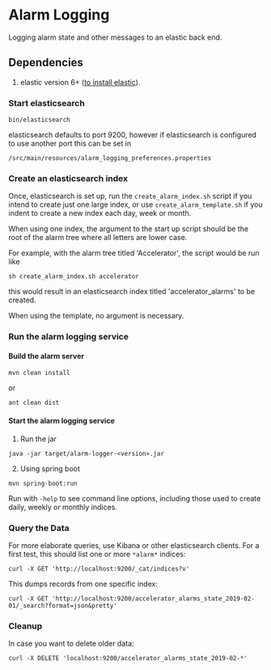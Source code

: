 # Alarm Logging

Logging alarm state and other messages to an elastic back end.

## Dependencies ##
1. elastic version 6+ ([to install elastic](https://www.elastic.co/products)).

### Start elasticsearch

    bin/elasticsearch

elasticsearch defaults to port 9200, however if elasticsearch is configured to use another port this can be set in

    /src/main/resources/alarm_logging_preferences.properties


### Create an elasticsearch index

Once, elasticsearch is set up, run the `create_alarm_index.sh` script if you intend to create just one large index,
or use `create_alarm_template.sh` if you indent to create a new index each day, week or month.

When using one index, the argument to the start up script should be the root of the alarm tree where all letters are lower case.

For example, with the alarm tree titled 'Accelerator', the script would be run like

    sh create_alarm_index.sh accelerator
    
this would result in an elasticsearch index titled 'accelerator_alarms' to be created.

When using the template, no argument is necessary.

### Run the alarm logging service

#### Build the alarm server

``` 
mvn clean install
```
or

```
ant clean dist
```

#### Start the alarm logging service

1. Run the jar

```
java -jar target/alarm-logger-<version>.jar
```

2. Using spring boot  

```
mvn spring-boot:run
```

Run with `-help` to see command line options,
including those used to create daily, weekly or monthly indices.

### Query the Data

For more elaborate queries, use Kibana or other elasticsearch clients.
For a first test, this should list one or more `*alarm*` indices:

```
curl -X GET 'http://localhost:9200/_cat/indices?v'
```

This dumps records from one specific index:

```
curl -X GET 'http://localhost:9200/accelerator_alarms_state_2019-02-01/_search?format=json&pretty'
```

### Cleanup

In case you want to delete older data:

```
curl -X DELETE 'localhost:9200/accelerator_alarms_state_2019-02-*'
```
